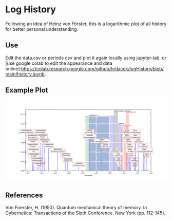 # Log History
Following an idea of Heinz von Förster, this is a logarithmic plot of all history for better personal understanding.

## Use
Edit the data.csv or periods csv and plot it again locally using jupyter-lab, or [use google colab to edit the appearance and data online]:https://colab.research.google.com/github/hrtlacek/logHistory/blob/main/history.ipynb.


 ## Example Plot
 ![examplePlot](fig.png)

## References
Von Foerster, H. (1950). Quantum mechanical theory of memory. In Cybernetics: Transactions of the Sixth Conference. New York (pp. 112-145).
